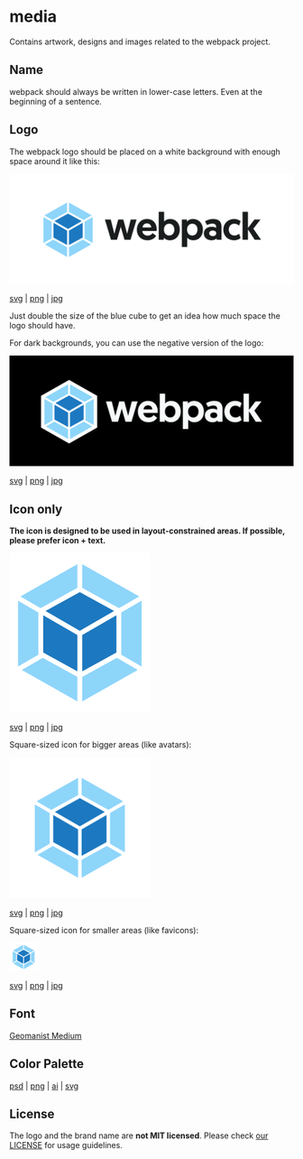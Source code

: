# media

Contains artwork, designs and images related to the webpack project.

## Name

webpack should always be written in lower-case letters. Even at the beginning of a sentence.

## Logo

The webpack logo should be placed on a white background with enough space around it like this:

![logo white example](/logo/logo-on-white-bg.png?raw=true)

[svg](/logo/logo-on-white-bg.svg) | [png](/logo/logo-on-white-bg.png) | [jpg](/logo/logo-on-white-bg.jpg)

Just double the size of the blue cube to get an idea how much space the logo should have.

For dark backgrounds, you can use the negative version of the logo:

![logo dark example](/logo/logo-on-dark-bg.jpg?raw=true)

[svg](/logo/logo-on-dark-bg.svg) | [png](/logo/logo-on-dark-bg.png) | [jpg](/logo/logo-on-dark-bg.jpg)

## Icon only

**The icon is designed to be used in layout-constrained areas. If possible, please prefer icon + text.**

<img src="/logo/icon.png?raw=true" width="250" alt="icon example">

[svg](/logo/icon.svg) | [png](/logo/icon.png) | [jpg](/logo/icon.jpg)

Square-sized icon for bigger areas (like avatars):

<img src="/logo/icon-square-big.png?raw=true" width="250" alt="icon square big example">

[svg](/logo/icon-square-big.svg) | [png](/logo/icon-square-big.png) | [jpg](/logo/icon-square-big.jpg)

Square-sized icon for smaller areas (like favicons):

<img src="/logo/icon-square-small.png?raw=true" width="50" alt="icon square small example">

[svg](/logo/icon-square-small.svg) | [png](/logo/icon-square-small.png) | [jpg](/logo/icon-square-small.jpg)

## Font

[Geomanist Medium](http://geomanist.com/)

## Color Palette

[psd](/design/webpack-palette.png) | [png](/design/webpack-palette.psd)
 | [ai](/design/webpack-palette.ai) | [svg](/design/webpack-palette.svg)

## License

The logo and the brand name are **not MIT licensed**. Please check [our LICENSE](https://github.com/webpack/media/blob/master/LICENSE) for usage guidelines.

